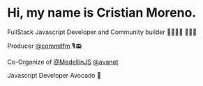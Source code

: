 # Hi, my name is Cristian Moreno.

FullStack Javascript Developer and Community builder 👨🏻‍💻🤝 👨🏻‍🏫

Producer [@commitfm](https://twitter.com/commitfm) 🎙📻

Co-Organize of [@MedellinJS](https://twitter.com/medellinjs) [@avanet](https://twitter.com/avanet)

Javascript Developer Avocado 🥑
